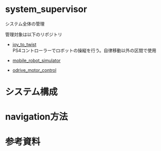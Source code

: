 # system_supervisor
システム全体の管理

管理対象は以下のリポジトリ

- [joy_to_twist](https://github.com/TSUKUBA-CHALLENGE/joy_to_twist)  
PS4コントローラーでロボットの操縦を行う。自律移動以外の区間で使用

- [mobile_robot_simulator](https://github.com/Arcanain/mobile_robot_simulator)  

- [odrive_motor_control](https://github.com/Arcanain/odrive_motor_control)  




# システム構成

# navigation方法

# 参考資料
